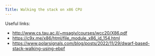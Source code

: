 ```yaml
---
Title: Walking the stack on x86 CPU
---
```


Useful links:
- http://www.cs.tau.ac.il/~msagiv/courses/wcc20/X86.pdf
- https://c9x.me/x86/html/file_module_x86_id_154.html
- https://www.polarsignals.com/blog/posts/2022/11/29/dwarf-based-stack-walking-using-ebpf
